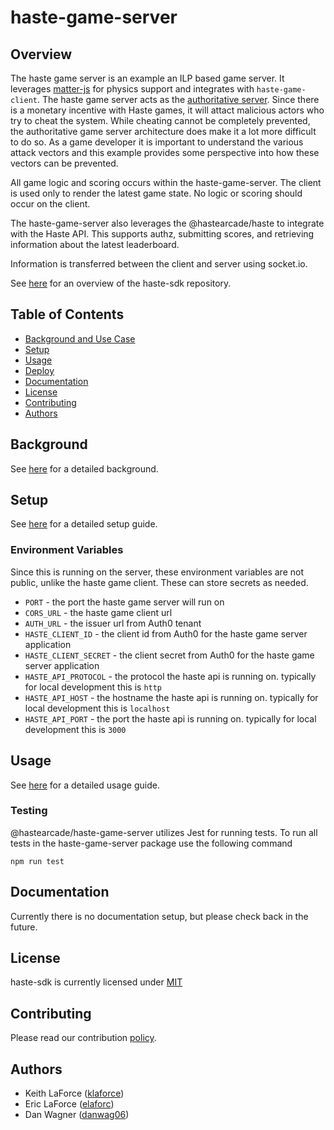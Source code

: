 # haste-game-server

## Overview

The haste game server is an example an ILP based game server. It leverages [matter-js](https://brm.io/matter-js/) for physics support and integrates with `haste-game-client`. The haste game server acts as the [authoritative server](https://www.gabrielgambetta.com/client-server-game-architecture.html). Since there is a monetary incentive with Haste games, it will attact malicious actors who try to cheat the system. While cheating cannot be completely prevented, the authoritative game server architecture does make it a lot more difficult to do so. As a game developer it is important to understand the various attack vectors and this example provides some perspective into how these vectors can be prevented.

All game logic and scoring occurs within the haste-game-server. The client is used only to render the latest game state. No logic or scoring should occur on the client.

The haste-game-server also leverages the @hastearcade/haste to integrate with the Haste API. This supports authz, submitting scores, and retrieving information about the latest leaderboard.

Information is transferred between the client and server using socket.io.

See [here](https://github.com/playhaste/haste-sdk/blob/main/README.md) for an overview of the haste-sdk repository.

<Add deploy badge here>

## Table of Contents

- [Background and Use Case](#background)
- [Setup](#setup)
- [Usage](#usage)
- [Deploy](#deploy)
- [Documentation](#documentation)
- [License](#license)
- [Contributing](#contributing)
- [Authors](#authors)

## Background

See [here](https://github.com/playhaste/haste-sdk/blob/main/README.md#Background) for a detailed background.

## Setup

See [here](https://github.com/playhaste/haste-sdk/blob/main/README.md#Setup) for a detailed setup guide.

### Environment Variables

Since this is running on the server, these environment variables are not public, unlike the haste game client. These can store secrets as needed.

- `PORT` - the port the haste game server will run on
- `CORS_URL` - the haste game client url
- `AUTH_URL` - the issuer url from Auth0 tenant
- `HASTE_CLIENT_ID` - the client id from Auth0 for the haste game server application
- `HASTE_CLIENT_SECRET` - the client secret from Auth0 for the haste game server application
- `HASTE_API_PROTOCOL` - the protocol the haste api is running on. typically for local development this is `http`
- `HASTE_API_HOST` - the hostname the haste api is running on. typically for local development this is `localhost`
- `HASTE_API_PORT` - the port the haste api is running on. typically for local development this is `3000`

## Usage

See [here](https://github.com/playhaste/haste-sdk/blob/main/README.md#Usage) for a detailed usage guide.

### Testing

@hastearcade/haste-game-server utilizes Jest for running tests. To run all tests in the haste-game-server package use the following command

`npm run test`

## Documentation

Currently there is no documentation setup, but please check back in the future.

## License

haste-sdk is currently licensed under [MIT](https://github.com/playhaste/haste-sdk/blob/main/LICENSE)

## Contributing

Please read our contribution [policy](https://github.com/playhaste/haste-sdk/blob/main/CONTRIBUTING.md).

## Authors

- Keith LaForce ([klaforce](https://github.com/rallieon/))
- Eric LaForce ([elaforc](https://github.com/foundrium/))
- Dan Wagner ([danwag06](https://github.com/danwag06))
